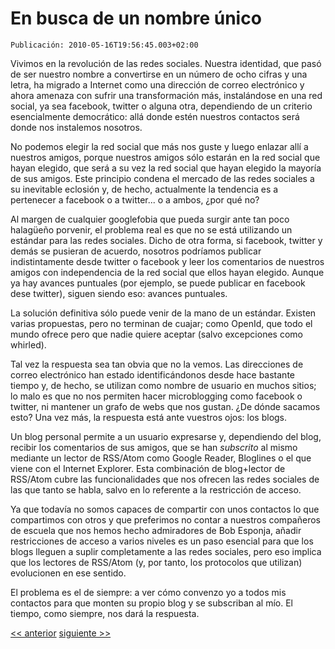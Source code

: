 # En busca de un nombre único

`Publicación: 2010-05-16T19:56:45.003+02:00`

Vivimos en la revolución de las redes sociales. Nuestra identidad, que pasó de ser nuestro nombre a convertirse en un número de ocho cifras y una letra, ha migrado a Internet como una dirección de correo electrónico y ahora amenaza con sufrir una transformación más, instalándose en una red social, ya sea facebook, twitter o alguna otra, dependiendo de un criterio esencialmente democrático: allá donde estén nuestros contactos será donde nos instalemos nosotros.

No podemos elegir la red social que más nos guste y luego enlazar allí a nuestros amigos, porque nuestros amigos sólo estarán en la red social que hayan elegido, que será a su vez la red social que hayan elegido la mayoría de sus amigos. Este principio condena el mercado de las redes sociales a su inevitable eclosión y, de hecho, actualmente la tendencia es a pertenecer a facebook o a twitter... o a ambos, ¿por qué no?

Al margen de cualquier googlefobia que pueda surgir ante tan poco halagüeño porvenir, el problema real es que no se está utilizando un estándar para las redes sociales. Dicho de otra forma, si facebook, twitter y demás se pusieran de acuerdo, nosotros podríamos publicar indistintamente desde twitter o facebook y leer los comentarios de nuestros amigos con independencia de la red social que ellos hayan elegido. Aunque ya hay avances puntuales (por ejemplo, se puede publicar en facebook dese twitter), siguen siendo eso: avances puntuales.

La solución definitiva sólo puede venir de la mano de un estándar. Existen varias propuestas, pero no terminan de cuajar; como OpenId, que todo el mundo ofrece pero que nadie quiere aceptar (salvo excepciones como whirled).

Tal vez la respuesta sea tan obvia que no la vemos. Las direcciones de correo electrónico han estado identificándonos desde hace bastante tiempo y, de hecho, se utilizan como nombre de usuario en muchos sitios; lo malo es que no nos permiten hacer microblogging como facebook o twitter, ni mantener un grafo de webs que nos gustan. ¿De dónde sacamos esto? Una vez más, la respuesta está ante vuestros ojos: los blogs.

Un blog personal permite a un usuario expresarse y, dependiendo del blog, recibir los comentarios de sus amigos, que se han *subscrito* al mismo mediante un lector de RSS/Atom como Google Reader, Bloglines o el que viene con el Internet Explorer. Esta combinación de blog+lector de RSS/Atom cubre las funcionalidades que nos ofrecen las redes sociales de las que tanto se habla, salvo en lo referente a la restricción de acceso.

Ya que todavía no somos capaces de compartir con unos contactos lo que compartimos con otros y que preferimos no contar a nuestros compañeros de escuela que nos hemos hecho admiradores de Bob Esponja, añadir restricciones de acceso a varios niveles es un paso esencial para que los blogs lleguen a suplir completamente a las redes sociales, pero eso implica que los lectores de RSS/Atom (y, por tanto, los protocolos que utilizan) evolucionen en ese sentido.

El problema es el de siempre: a ver cómo convenzo yo a todos mis contactos para que monten su propio blog y se subscriban al mío. El tiempo, como siempre, nos dará la respuesta.

[<< anterior](02.Consultas_retohricas_en_la_Uniohn_Europea.md) [siguiente >>](../3/01.Homo_creator.md)
